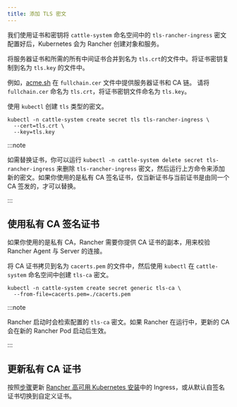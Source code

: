 ```yaml
---
title: 添加 TLS 密文
---
```


我们使用证书和密钥将 `cattle-system` 命名空间中的 `tls-rancher-ingress` 密文配置好后，Kubernetes 会为 Rancher 创建对象和服务。

将服务器证书和所需的所有中间证书合并到名为 `tls.crt`的文件中。将证书密钥复制到名为 `tls.key` 的文件中。

例如，[acme.sh](https://acme.sh) 在 `fullchain.cer` 文件中提供服务器证书和 CA 链。
请将 `fullchain.cer` 命名为 `tls.crt`，将证书密钥文件命名为 `tls.key`。

使用 `kubectl` 创建 `tls` 类型的密文。

```
kubectl -n cattle-system create secret tls tls-rancher-ingress \
  --cert=tls.crt \
  --key=tls.key
```

:::note

如需替换证书，你可以运行 `kubectl -n cattle-system delete secret tls-rancher-ingress` 来删除 `tls-rancher-ingress` 密文，然后运行上方命令来添加新的密文。如果你使用的是私有 CA 签名证书，仅当新证书与当前证书是由同一个 CA 签发的，才可以替换。

:::

## 使用私有 CA 签名证书

如果你使用的是私有 CA，Rancher 需要你提供 CA 证书的副本，用来校验 Rancher Agent 与 Server 的连接。

将 CA 证书拷贝到名为 `cacerts.pem` 的文件中，然后使用 `kubectl` 在 `cattle-system` 命名空间中创建 `tls-ca` 密文。

```
kubectl -n cattle-system create secret generic tls-ca \
  --from-file=cacerts.pem=./cacerts.pem
```

:::note

Rancher 启动时会检索配置的 `tls-ca` 密文。如果 Rancher 在运行中，更新的 CA 会在新的 Rancher Pod 启动后生效。

:::

## 更新私有 CA 证书

按照[步骤](update-rancher-certificate.md)更新 [Rancher 高可用 Kubernetes 安装](../../../pages-for-subheaders/install-upgrade-on-a-kubernetes-cluster.md)中的 Ingress，或从默认自签名证书切换到自定义证书。